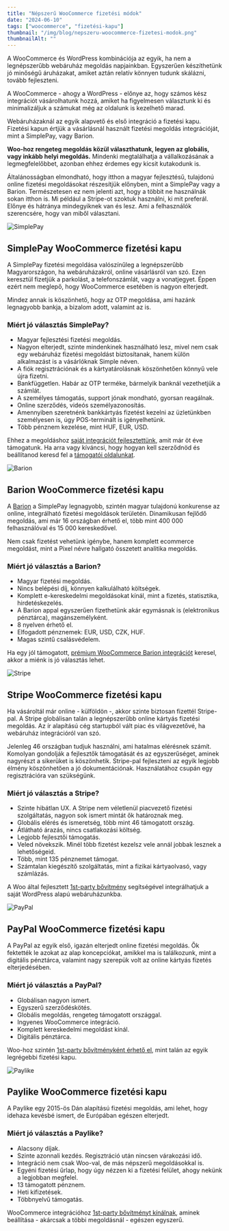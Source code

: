 ```yaml
---
title: "Népszerű WooCommerce fizetési módok"
date: "2024-06-10"
tags: ["woocommerce", "fizetési-kapu"]
thumbnail: "/img/blog/nepszeru-woocommerce-fizetesi-modok.png"
thumbnailAlt: ""
---
```


<p class="lead">A WooCommerce és WordPress kombinációja az egyik, ha nem a legnépszerűbb webáruház megoldás napjainkban. Egyszerűen készíthetünk jó minőségű áruházakat, amiket aztán relatív könnyen tudunk skálázni, tovább fejleszteni.</p>

A WooCommerce - ahogy a WordPress - előnye az, hogy számos kész integrációt vásárolhatunk hozzá, amiket ha figyelmesen választunk ki és minimalizáljuk a számukat még az oldalunk is kezelhető marad.

Webáruházaknál az egyik alapvető és első integráció a fizetési kapu. Fizetési kapun értjük a vásárlásnál használt fizetési megoldás integrációját, mint a SimplePay, vagy Barion.

**Woo-hoz rengeteg megoldás közül választhatunk, legyen az globális, vagy inkább helyi megoldás.** Mindenki megtalálhatja a vállalkozásának a legmegfelelőbbet, azonban ehhez érdemes egy kicsit kutakodunk is.

Általánosságban elmondható, hogy itthon a magyar fejlesztésű, tulajdonú online fizetési megoldásokat részesítjük előnyben, mint a SimplePay vagy a Barion. Természetesen ez nem jelenti azt, hogy a többit ne használnák sokan itthon is. Mi például a Stripe-ot szoktuk használni, ki mit preferál. Előnye és hátránya mindegyiknek van és lesz. Ami a felhasználók szerencsére, hogy van miből választani.

<div class="brand-logo">
    <img src="/img/logo/simplepay.svg" alt="SimplePay">
</div>

## SimplePay WooCommerce fizetési kapu

A SimplePay fizetési megoldása valószínűleg a legnépszerűbb Magyarországon, ha webáruházakról, online vásárlásról van szó. Ezen keresztül fizetjük a parkolást, a telefonszámlát, vagy a vonatjegyet. Éppen ezért nem meglepő, hogy WooCommerce esetében is nagyon elterjedt.

Mindez annak is köszönhető, hogy az OTP megoldása, ami hazánk legnagyobb bankja, a bizalom adott, valamint az is.

### Miért jó választás SimplePay?

- Magyar fejlesztési fizetési megoldás.
- Nagyon elterjedt, szinte mindenkinek használható lesz, mivel nem csak egy webáruház fizetési megoldást biztosítanak, hanem külön alkalmazást is a vásárlóknak Simple néven.
- A fiók regisztrációnak és a kártyatárolásnak köszönhetően könnyű vele újra fizetni.
- Bankfüggetlen. Habár az OTP terméke, bármelyik banknál vezethetjük a számlát.
- A személyes támogatás, support jónak mondható, gyorsan reagálnak.
- Online szerződés, videós személyazonosítás.
- Amennyiben szeretnénk bankkártyás fizetést kezelni az üzletünkben személyesen is, úgy POS-terminált is igényelhetünk.
- Több pénznem kezelése, mint HUF, EUR, USD.

Ehhez a megoldáshoz [saját integrációt fejlesztettünk](https://simplepay.conedevelopment.com/), amit már öt éve támogatunk. Ha arra vagy kíváncsi, hogy hogyan kell szerződnöd és beállítanod keresd fel a [támogatói oldalunkat](https://simplepay.conedevelopment.com/tamogatas/igy-hasznald/a-simplepay-fizetesi-kapu-beallitasanak-menete/).

<div class="brand-logo">
    <img src="/img/logo/barion.svg" alt="Barion">
</div>

## Barion WooCommerce fizetési kapu

A [Barion](http://localhost:8080/hu/barion-fizetesi-kapu-woocommerce-aruhazakhoz/) a SimplePay legnagyobb, szintén magyar tulajdonú konkurense az online, integrálható fizetési megoldások területén. Dinamikusan fejlődő megoldás, ami már 16 országban érhető el, több mint 400 000 felhasználóval és 15 000 kereskedővel.

Nem csak fizetést vehetünk igénybe, hanem komplett ecommerce megoldást, mint a Pixel névre hallgató összetett analitika megoldás.

### Miért jó választás a Barion?

- Magyar fizetési megoldás.
- Nincs belépési díj, könnyen kalkulálható költségek.
- Komplett e-kereskedelmi megoldásokat kínál, mint a fizetés, statisztika, hirdetéskezelés.
- A Barion appal egyszerűen fizethetünk akár egymásnak is (elektronikus pénztárca), magánszemélyként.
- 8 nyelven érhető el.
- Elfogadott pénznemek: EUR, USD, CZK, HUF.
- Magas szintű csalásvédelem.

Ha egy jól támogatott, [prémium WooCommerce Barion integrációt](https://barion.conedevelopment.com/) keresel, akkor a miénk is jó választás lehet.

<div class="brand-logo">
    <img src="/img/logo/stripe.svg" alt="Stripe">
</div>

## Stripe WooCommerce fizetési kapu

Ha vásároltál már online - külföldön -, akkor szinte biztosan fizettél Stripe-pal. A Stripe globálisan talán a legnépszerűbb online kártyás fizetési megoldás. Az ír alapítású cég startupból vált piac és világvezetővé, ha webáruház integrációról van szó.

Jelenleg 46 országban tudjuk használni, ami hatalmas elérésnek számít. Komolyan gondolják a fejlesztők támogatását és az egyszerűséget, aminek nagyrészt a sikerüket is köszönhetik. Stripe-pal fejleszteni az egyik legjobb élmény köszönhetően a jó dokumentációnak. Használatához csupán egy regisztrációra van szükségünk.

### Miért jó választás a Stripe?

- Szinte hibátlan UX. A Stripe nem véletlenül piacvezető fizetési szolgáltatás, nagyon sok ismert mintát ők határoznak meg.
- Globális elérés és ismeretség, több mint 46 támogatott ország.
- Átlátható árazás, nincs csatlakozási költség.
- Legjobb fejlesztői támogatás.
- Veled növekszik. Minél több fizetést kezelsz vele annál jobbak lesznek a lehetőségeid.
- Több, mint 135 pénznemet támogat.
- Számtalan kiegészítő szolgáltatás, mint a fizikai kártyaolvasó, vagy számlázás.

A Woo által fejlesztett [1st-party bővítmény](https://woocommerce.com/products/stripe/) segítségével integrálhatjuk a saját WordPress alapú webáruházunkba.

<div class="brand-logo">
    <img src="/img/logo/paypal.svg" alt="PayPal">
</div>

## PayPal WooCommerce fizetési kapu

A PayPal az egyik első, igazán elterjedt online fizetési megoldás. Ők fektették le azokat az alap koncepciókat, amikkel ma is találkozunk, mint a digitális pénztárca, valamint nagy szerepük volt az online kártyás fizetés elterjedésében.

### Miért jó választás a PayPal?

- Globálisan nagyon ismert.
- Egyszerű szerződéskötés.
- Globális megoldás, rengeteg támogatott országgal.
- Ingyenes WooCommerce integráció.
- Komplett kereskedelmi megoldást kínál.
- Digitális pénztárca.

Woo-hoz szintén [1st-party bővítményként érhető el](https://woocommerce.com/products/woocommerce-paypal-payments/), mint talán az egyik legrégebbi fizetési kapu.

<div class="brand-logo">
    <img src="/img/logo/paylike.svg" alt="Paylike">
</div>

## Paylike WooCommerce fizetési kapu

A Paylike egy 2015-ös Dán alapítású fizetési megoldás, ami lehet, hogy idehaza kevésbé ismert, de Európában egészen elterjedt.

### Miért jó választás a Paylike?

- Alacsony díjak.
- Szinte azonnali kezdés. Regisztráció után nincsen várakozási idő.
- Integráció nem csak Woo-val, de más népszerű megoldásokkal is.
- Egyéni fizetési űrlap, hogy úgy nézzen ki a fizetési felület, ahogy nekünk a legjobban megfelel.
- 13 támogatott pénznem.
- Heti kifizetések.
- Többnyelvű támogatás.


WooCommerce integrációhoz [1st-party bővítményt kínálnak](https://paylike.hu/plugins/woocommerce), aminek beállítása - akárcsak a többi megoldásnál - egészen egyszerű.
